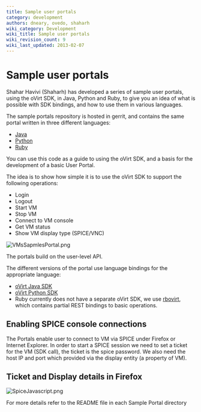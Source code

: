```yaml
---
title: Sample user portals
category: development
authors: dneary, ovedo, shaharh
wiki_category: Development
wiki_title: Sample user portals
wiki_revision_count: 9
wiki_last_updated: 2013-02-07
---
```


# Sample user portals

Shahar Havivi (Shaharh) has developed a series of sample user portals, using the oVirt SDK, in Java, Python and Ruby, to give you an idea of what is possible with SDK bindings, and how to use them in various languages.

The sample portals repository is hosted in gerrit, and contains the same portal written in three different languages:

*   [Java](http://gerrit.ovirt.org/gitweb?p=samples-portals.git;a=tree;f=java)
*   [Python](http://gerrit.ovirt.org/gitweb?p=samples-portals.git;a=tree;f=python)
*   [Ruby](http://gerrit.ovirt.org/gitweb?p=samples-portals.git;a=tree;f=ruby)

You can use this code as a guide to using the oVirt SDK, and a basis for the development of a basic User Portal.

The idea is to show how simple it is to use the oVirt SDK to support the following operations:

*   Login
*   Logout
*   Start VM
*   Stop VM
*   Connect to VM console
*   Get VM status
*   Show VM display type (SPICE/VNC)

![](VMsSapmlesPortal.png "VMsSapmlesPortal.png")

The portals build on the user-level API.

The different versions of the portal use language bindings for the appropriate language:

*   [oVirt Java SDK](/develop/release-management/features/infra/java-sdk/)
*   [oVirt Python SDK](/develop/release-management/features/infra/python-sdk/)
*   Ruby currently does not have a separate oVirt SDK, we use [rbovirt](https://github.com/abenari/rbovirt), which contains partial REST bindings to basic operations.

## Enabling SPICE console connections

The Portals enable user to connect to VM via SPICE under Firefox or Internet Explorer. In order to start a SPICE session we need to set a ticket for the VM (SDK call), the ticket is the spice password. We also need the host IP and port which provided via the display entity (a property of VM).

## Ticket and Display details in Firefox

![](SpiceJavascript.png "SpiceJavascript.png")

For more details refer to the README file in each Sample Portal directory

